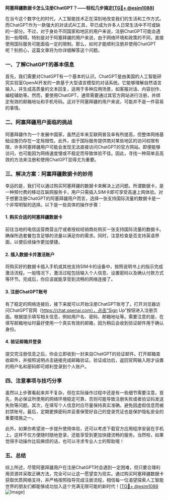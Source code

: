**阿塞拜疆数据卡怎么注册ChatGPT？——轻松几步搞定[[TG💪+ @esim1088](https://t.me/s/esim1088)]**

在当今这个数字化的时代，人工智能技术正在深刻地改变我们的生活和工作方式。而ChatGPT作为一款强大的对话式AI工具，早已成为许多人日常生活中不可或缺的一部分。不过，对于身处不同国家和地区的用户来说，注册ChatGPT可能会遇到一些障碍。特别是对于阿塞拜疆的用户来说，由于网络环境和政策的不同，直接使用国际服务可能面临一定的限制。那么，如何才能顺利注册并使用ChatGPT呢？别担心，这篇文章将为你详细解答这个问题。

### 一、了解ChatGPT的基本信息

首先，我们需要对ChatGPT有一个基本的认识。ChatGPT是由美国的人工智能研究实验室OpenAI开发的一款基于大型语言模型的对话系统。它能够理解自然语言输入，并生成高质量的文本回复，适用于多种应用场景，如客服对话、内容创作、编程辅助等。然而，要使用ChatGPT，通常需要通过其官方网站进行注册，并绑定有效的邮箱地址和手机号码。这对于阿塞拜疆的用户来说，可能并不是一件容易的事情。

### 二、阿塞拜疆用户面临的挑战

阿塞拜疆作为一个发展中国家，虽然近年来互联网普及率有所提高，但整体网络基础设施仍存在一定局限性。此外，由于国际服务提供商对某些地区的访问权限有限，许多阿塞拜疆用户可能会发现无法直接访问ChatGPT的官方网站。即便能够访问，也可能因为网络速度慢或不稳定而导致体验不佳。因此，寻找一种简单且高效的方法来注册和使用ChatGPT显得尤为重要。

### 三、解决方案：阿塞拜疆数据卡的妙用

幸运的是，我们可以通过购买阿塞拜疆的数据卡来解决上述问题。所谓数据卡，是一种预付费的移动互联网服务卡，用户只需插入SIM卡即可享受高速上网体验。对于想要注册ChatGPT的阿塞拜疆用户而言，选择一张支持国际流量的数据卡是一个非常明智的选择。以下是一些具体的操作步骤：

#### 1. 购买合适的阿塞拜疆数据卡
前往当地的电信运营商营业厅或者授权经销商处购买一张支持国际流量的数据卡。确保所选套餐包含足够的流量以满足你的需求。同时，注意检查是否支持英语界面，以便后续操作更加便捷。

#### 2. 插入数据卡并激活账户
将购买好的数据卡插入手机或其他支持SIM卡的设备中，按照说明书上的指示完成激活流程。一般情况下，激活过程包括输入个人信息、设置密码以及确认付款方式等环节。完成后，你应该就能享受到流畅的网络连接了。

#### 3. 注册ChatGPT账号
有了稳定的网络连接后，接下来就可以开始注册ChatGPT账号了。打开浏览器访问ChatGPT官网（https://chat.openai.com），点击“Sign Up”按钮进入注册页面。根据提示填写相关信息，例如用户名、密码、邮箱地址等。需要注意的是，在填写邮箱地址时最好使用一个真实有效的邮箱，因为稍后会收到验证邮件用于确认身份。

#### 4. 验证邮箱并登录
提交完注册信息之后，你会立即收到一封来自ChatGPT的验证邮件。打开邮箱查收邮件，并按照说明点击链接完成邮箱验证。验证成功后，返回官网输入刚才设置的用户名和密码即可顺利登录到个人账户。

### 四、注意事项与技巧分享

虽然以上步骤看起来并不复杂，但在实际操作过程中还是有一些细节需要注意。首先，务必保证所使用的网络环境稳定可靠，否则可能导致注册失败或者验证码发送失败等问题。其次，在填写个人信息时应尽量保持真实准确，避免因虚假信息而被封禁账号。最后，定期更换密码并妥善保管好自己的登录凭证也是保护隐私安全的重要措施之一。

此外，如果你希望进一步提升使用体验，还可以考虑下载官方应用程序安装在手机上。这样不仅方便随时随地登录，还能享受到更加快捷流畅的服务。当然啦，如果觉得手动操作比较麻烦的话，也可以寻求专业人士的帮助哦！

### 五、总结

综上所述，尽管阿塞拜疆用户在注册ChatGPT时会遇到一定困难，但只要合理利用资源并采取正确方法，完全可以让这一愿望变为现实。通过购买阿塞拜疆数据卡获取优质网络支持，并严格按照指导完成注册流程，相信每一位渴望探索人工智能世界的朋友们都能够成功加入这个充满无限可能的新时代！[[TG💪+ @esim1088](https://t.me/s/esim1088) ![Image](https://i.postimg.cc/4NQfJmqS/Snipaste-2025-05-13-00-14-12.png)]